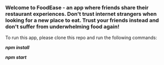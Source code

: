 ### Welcome to FoodEase - an app where friends share their restaurant experiences. Don't trust internet strangers when looking for a new place to eat. Trust your friends instead and don't suffer from underwhelming food again!

To run this app, please clone this repo and run the following commands:

***npm install***

***npm start***
